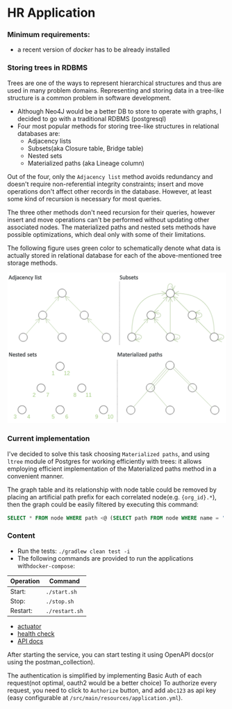 # HR Application

### Minimum requirements:
* a recent version of _docker_ has to be already installed

### Storing trees in RDBMS
Trees are one of the ways to represent hierarchical structures and thus are used in many problem domains. Representing and storing data in a tree-like structure is a common problem in software development.

- Although Neo4J would be a better DB to store to operate with graphs, I decided to go with a traditional RDBMS (postgresql)
- Four most popular methods for storing tree-like structures in relational databases are:
  - Adjacency lists
  - Subsets(aka Closure table, Bridge table)
  - Nested sets
  - Materialized paths (aka Lineage column)

Out of the four, only the `Adjacency list` method avoids redundancy and doesn't require non-referential integrity constraints; insert and move operations don't affect other records in the database. However, at least some kind of recursion is necessary for most queries.

The three other methods don't need recursion for their queries, however insert and move operations can't be performed without updating other associated nodes. The materialized paths and nested sets methods have possible optimizations, which deal only with some of their limitations.

The following figure uses green color to schematically denote what data is actually stored in relational database for each of the above-mentioned tree storage methods.

![](data-stored-in-db-for-tree-structure.png)

### Current implementation
I've decided to solve this task choosing `Materialized paths`, and using `ltree` module of Postgres for working efficiently with trees: it allows employing efficient implementation of the Materialized paths method in a convenient manner.

The graph table and its relationship with node table could be removed by placing an artificial path prefix for each correlated node(e.g. `{org_id}.*`), then the graph could be easily filtered by executing this command: 
```sql
SELECT * FROM node WHERE path <@ (SELECT path FROM node WHERE name = ':org_id');
```

### Content
* Run the tests: `./gradlew clean test -i`
* The following commands are provided to run the applications with`docker-compose`:

Operation | Command
--------- | ----------
Start:    | `./start.sh`
Stop:     | `./stop.sh`
Restart:  | `./restart.sh`

- [actuator](http://localhost:8080/actuator)
- [health check](http://localhost:8080/actuator/health)
- [API docs](http://localhost:8080/swagger-ui/index.html?configUrl=/v3/api-docs/swagger-config)

After starting the service, you can start testing it using OpenAPI docs(or using the postman_collection).

The authentication is simplified by implementing Basic Auth of each request(not optimal, oauth2 would be a better choice)
To authorize every request, you need to click to `Authorize` button, and add `abc123` as api key (easy configurable at `/src/main/resources/application.yml`).
